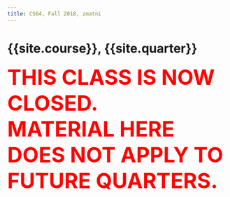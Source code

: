 ```yaml
---
title: CS64, Fall 2018, zmatni
---
```


# {{site.course}}, {{site.quarter}}

<p><font color="red" size="28"><b>THIS CLASS IS NOW CLOSED.<br/>MATERIAL HERE DOES NOT APPLY TO FUTURE QUARTERS.</b></font></p>

